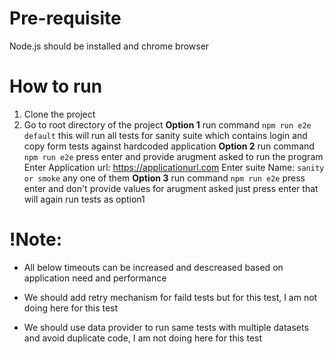 # Pre-requisite

Node.js should be installed and chrome browser

# How to run

1. Clone the project
2. Go to root directory of the project
   **Option 1**
   run command `npm run e2e default` this will run all tests for sanity suite which contains login and copy form tests against hardcoded application
   **Option 2**
   run command `npm run e2e` press enter and provide arugment asked to run the program
   Enter Application url: https://applicationurl.com
   Enter suite Name: `sanity or smoke` any one of them
   **Option 3**
   run command `npm run e2e` press enter and don't provide values for arugment asked just press enter that will again run tests as option1

# !Note:

- All below timeouts can be increased and descreased based on application need and performance

- We should add retry mechanism for faild tests but for this test, I am not doing here for this test
- We should use data provider to run same tests with multiple datasets and avoid duplicate code, I am not doing here for this test
